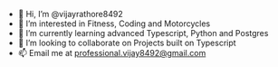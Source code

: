 - 👋 Hi, I’m @vijayrathore8492
- 👀 I’m interested in Fitness, Coding and Motorcycles
- 🌱 I’m currently learning advanced Typescript, Python and Postgres
- 💞️ I’m looking to collaborate on Projects built on Typescript
- 📫 Email me at professional.vijay8492@gmail.com

<!---
vijayrathore8492/vijayrathore8492 is a ✨ special ✨ repository because its `README.md` (this file) appears on your GitHub profile.
You can click the Preview link to take a look at your changes.
--->
